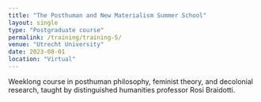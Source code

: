 ```yaml
---
title: "The Posthuman and New Materialism Summer School"
layout: single
type: "Postgraduate course"
permalink: /training/training-5/
venue: "Utrecht University"
date: 2023-08-01
location: "Virtual"
---
```


Weeklong course in posthuman philosophy, feminist theory, and decolonial research, taught by distinguished humanities professor Rosi Braidotti.
